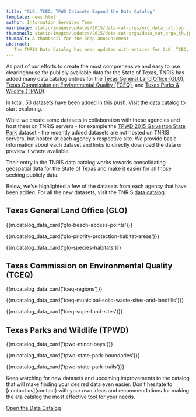 ```yaml
---
title: "GLO, TCEQ, TPWD Datasets Expand the Data Catalog"
template: news.html
author: Information Services Team
mainimage: static/images/updates/2015/data-cat-orgs/org_data_cat.jpg
thumbnail: static/images/updates/2015/data-cat-orgs/data_cat_orgs_th.jpg
thumbalt: A thumbnail for the 3dep announcement
abstract:
   The TNRIS Data Catalog has been updated with entries for GLO, TCEQ, and TPWD datasets.
---
```

As part of our efforts to create the most comprehensive and easy to use
clearinghouse for publicly available data for the State of Texas, TNRIS has
added many data catalog entries for the [Texas General Land Office
(GLO)](http://www.glo.texas.gov), [Texas Commission on Environmental Quality
(TCEQ)](http://www.tceq.state.tx.us), and [Texas Parks & Wildlife
(TPWD)](http://tpwd.texas.gov).

In total, 53 datasets have been added in this push. Visit the [data
catalog](data-catalog) to start exploring.

While we create some datasets in collaboration with these agencies and host them
on TNRIS servers - for example the [TPWD 2015 Galveston State
Park](data-catalog/entry/tpwd-2015-galveston-state-park) dataset - the recently
added datasets are not hosted on TNRIS servers, but hosted at each agency's
respective site. We provide basic information about each dataset and links to
directly download the data or preview it where available.

Their entry in the TNRIS data catalog works towards consolidating geospatial
data for the State of Texas and make it easier for all those seeking publicly
data.

Below, we've highlighted a few of the datasets from each agency that have been
added. For all the new datasets, visit the TNRIS [data catalog](data-catalog).

## Texas General Land Office (GLO)
{{m.catalog_data_card('glo-beach-access-points')}}

{{m.catalog_data_card('glo-priority-protection-habitat-areas')}}

{{m.catalog_data_card('glo-species-habitats')}}

## Texas Commission on Environmental Quality (TCEQ)

{{m.catalog_data_card('tceq-regions')}}

{{m.catalog_data_card('tceq-municipal-solid-waste-sites-and-landfills')}}

{{m.catalog_data_card('tceq-superfund-sites')}}

## Texas Parks and Wildlife (TPWD)

{{m.catalog_data_card('tpwd-minor-bays')}}

{{m.catalog_data_card('tpwd-state-park-boundaries')}}

{{m.catalog_data_card('tpwd-state-park-trails')}}

<p class="lead">Keep watching for new datasets and upcoming improvements to the
catalog that will make finding your desired data even easier. Don't hesitate to
[contact us](contact) with your own ideas and recommendations for making the
ata catalog the most effective tool for your needs.</a></p>

<a class="btn btn-danger btn-lg" href="{{m.link('data-catalog')}}">Open the Data Catalog</a>




